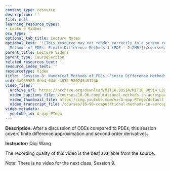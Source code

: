 ```yaml
---
content_type: resource
description: ''
file: null
learning_resource_types:
- Lecture Videos
ocw_type: ''
optional_tab_title: Lecture Notes
optional_text: '![This resource may not render correctly in a screen reader.](/images/inacessible.gif)[Numerical
  Methods of PDEs: Finite Difference Methods 1 (PDF - 2.2MB)](/courses/16-90-computational-methods-in-aerospace-engineering-spring-2014/resources/mit16_90s14_lecture8)'
parent_title: Lecture Videos
parent_type: CourseSection
related_resources_text: ''
resource_index_text: ''
resourcetype: Video
title: 'Session 8: Numerical Methods of PDEs: Finite Difference Methods 1'
uid: 4a965585-8eb4-64dc-4374-580245d3124b
video_files:
  archive_url: https://archive.org/download/MIT16.90S14/MIT16_90S14_L08_300k.mp4
  video_captions_file: /courses/16-90-computational-methods-in-aerospace-engineering-spring-2014/d1758cf886ec5b0dad9358d2c9ea30d1_A-qap-PTmgo.vtt
  video_thumbnail_file: https://img.youtube.com/vi/A-qap-PTmgo/default.jpg
  video_transcript_file: /courses/16-90-computational-methods-in-aerospace-engineering-spring-2014/97be39d186c55a99f4d89dc4399c63dc_A-qap-PTmgo.pdf
video_metadata:
  youtube_id: A-qap-PTmgo
---
```


**Description:** After a discussion of ODEs compared to PDEs, this session covers finite difference approximation and second order derivatives.

**Instructor:** Qiqi Wang

The recording quality of this video is the best available from the source.

Note: There is no video for the next class, Session 9.